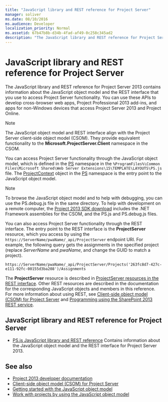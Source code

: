 ```yaml
---
title: "JavaScript library and REST reference for Project Server"
manager: soliver
ms.date: 08/10/2016
ms.audience: Developer
localization_priority: Normal
ms.assetid: 67b47b8b-d34b-4fad-af49-0c258c345ad2
description: "The JavaScript library and REST reference for Project Server 2013 contains information about the JavaScript object model and the REST interface that you use to access Project Server functionality. You can use these APIs to develop cross-browser web apps, Project Professional 2013 add-ins, and apps for non-Windows devices that access Project Server 2013 and Project Online."
---
```


# JavaScript library and REST reference for Project Server

The JavaScript library and REST reference for Project Server 2013 contains information about the JavaScript object model and the REST interface that you use to access Project Server functionality. You can use these APIs to develop cross-browser web apps, Project Professional 2013 add-ins, and apps for non-Windows devices that access Project Server 2013 and Project Online.
  
> [!NOTE]
> The JavaScript object model and REST interface align with the Project Server client-side object model (CSOM). They provide equivalent functionality to the **Microsoft.ProjectServer.Client** namespace in the CSOM. 
  
You can access Project Server functionality through the JavaScript object model, which is defined in the [PS](https://msdn.microsoft.com/library/e3156167-a4fd-1bf6-8d1c-e180de1844ed%28Office.15%29.aspx) namespace in the  `%ProgramFiles%\Common Files\Microsoft Shared\Web Server Extensions\15\TEMPLATE\LAYOUTS\PS.js` file. The [ProjectContext](https://msdn.microsoft.com/library/a490b675-a845-ee94-3877-b99ada9bf2b0%28Office.15%29.aspx) object in the [PS](https://msdn.microsoft.com/library/e3156167-a4fd-1bf6-8d1c-e180de1844ed%28Office.15%29.aspx) namespace is the entry point to the JavaScript object model. 
  
> [!NOTE]
> To browse the JavaScript object model and to help with debugging, you can use the PS.debug.js file in the same directory. To help with development on a remote computer, the [Project 2013 SDK download](https://www.microsoft.com/en-us/download/details.aspx?id=30435) includes the .NET Framework assemblies for the CSOM, and the PS.js and PS.debug.js files. 
  
You can also access Project Server functionality through the REST interface. The entry point to the REST interface is the **ProjectServer** resource, which you access by using the  `https://ServerName/pwaName/_api/ProjectServer` endpoint URI. For example, the following query gets the assignments in the specified project (replace  _ServerName_ and  _pwaName_, and change the GUID to match a project).
  
`https://ServerName/pwaName/_api/ProjectServer/Projects('263fc8d7-427c-e111-92fc-00155d3ba208')/Assignments`

The **ProjectServer** resource is described in [ProjectServer resources in the REST interface](https://msdn.microsoft.com/library/a490b675-a845-ee94-3877-b99ada9bf2b0%28Office.15%29.aspx#bk_ProjectServerResources). Other REST resources are described in the documentation for the corresponding JavaScript objects and members in this reference. For more information about using REST, see [Client-side object model (CSOM) for Project Server](client-side-object-model-csom-for-project-2013.md) and [Programming using the SharePoint 2013 REST service](https://msdn.microsoft.com/library/fp142385%28office.15%29.aspx).
  
## JavaScript library and REST reference for Project Server
<a name="pj15_JavaScriptAPIReference_PS"> </a>

- [PS.js JavaScript library and REST reference](https://msdn.microsoft.com/library/5a140021-380a-d9e0-e36d-106df85f56d6%28Office.15%29.aspx) Contains information about the JavaScript object model and the REST interface for Project Server 2013. 
    
## See also
<a name="bk_addresources"> </a>

- [Project 2013 developer documentation](project-2013-developer-documentation.md)   
- [Client-side object model (CSOM) for Project Server](client-side-object-model-csom-for-project-2013.md)   
- [Getting started with the JavaScript object model](getting-started-with-the-project-server-2013-javascript-object-model.md)  
- [Work with projects by using the JavaScript object model](create-retrieve-update-delete-projects-using-project-server-javascript.md)
    

